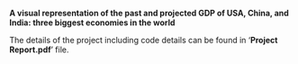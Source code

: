 ﻿**A visual representation of the past and projected GDP of USA, China, and
India: three biggest economies in the world**

The details of the project including code details can be found in
‘**Project Report.pdf**’ file.
